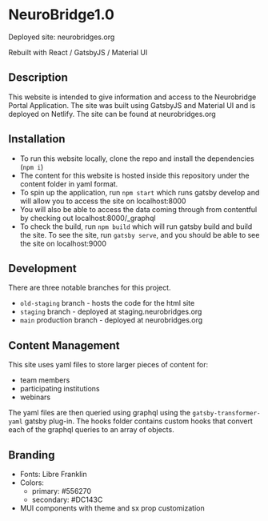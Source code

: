 # NeuroBridge1.0
Deployed site: neurobridges.org

Rebuilt with React / GatsbyJS / Material UI
## Description

This website is intended to give information and access to the Neurobridge Portal Application. The site was built using GatsbyJS and Material UI and is deployed on Netlify. The site can be found at neurobridges.org


## Installation

- To run this website locally, clone the repo and install the dependencies (`npm i`)
- The content for this website is hosted inside this repository under the content folder in yaml format.
- To spin up the application, run  `npm start` which runs gatsby develop and will allow you to access the site on localhost:8000
- You will also be able to access the data coming through from contentful by checking out localhost:8000/_graphql
- To check the build, run `npm build` which will run gatsby build and build the site. To see the site, run `gatsby serve`, and you should be able to see the site on localhost:9000
## Development

There are three notable branches for this project.
- `old-staging` branch - hosts the code for the html site
- `staging` branch - deployed at staging.neurobridges.org
- `main` production branch - deployed at neurobridges.org

## Content Management

This site uses yaml files to store larger pieces of content for:
- team members
- participating institutions
- webinars

The yaml files are then queried using graphql using the `gatsby-transformer-yaml` gatsby plug-in. The hooks folder contains custom hooks that convert each of the graphql queries to an array of objects.
## Branding

- Fonts: Libre Franklin
- Colors: 
  - primary: #556270
  - secondary: #DC143C
- MUI components with theme and sx prop customization
